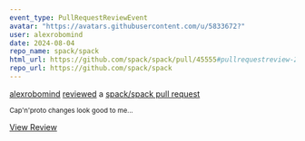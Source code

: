 ```yaml
---
event_type: PullRequestReviewEvent
avatar: "https://avatars.githubusercontent.com/u/5833672?"
user: alexrobomind
date: 2024-08-04
repo_name: spack/spack
html_url: https://github.com/spack/spack/pull/45555#pullrequestreview-2217517887
repo_url: https://github.com/spack/spack
---
```


<a href='https://github.com/alexrobomind' target='_blank'>alexrobomind</a> <a href='https://github.com/spack/spack/pull/45555#pullrequestreview-2217517887' target='_blank'>reviewed</a> a <a href='https://github.com/spack/spack/pull/45555' target='_blank'>spack/spack pull request</a>

<small>Cap'n'proto changes look good to me...</small>

<a href='https://github.com/spack/spack/pull/45555#pullrequestreview-2217517887' target='_blank'>View Review</a>